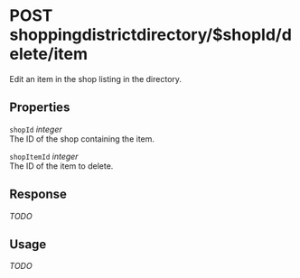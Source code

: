 # <span class="badge badge-light">POST</span> <span class="badge badge-light">shoppingdistrictdirectory/$shopId/delete/item</span>


Edit an item in the shop listing in the directory.

## Properties

`shopId` *integer*  
The ID of the shop containing the item.

`shopItemId` *integer*  
The ID of the item to delete.


## Response

*TODO*

## Usage

*TODO*

